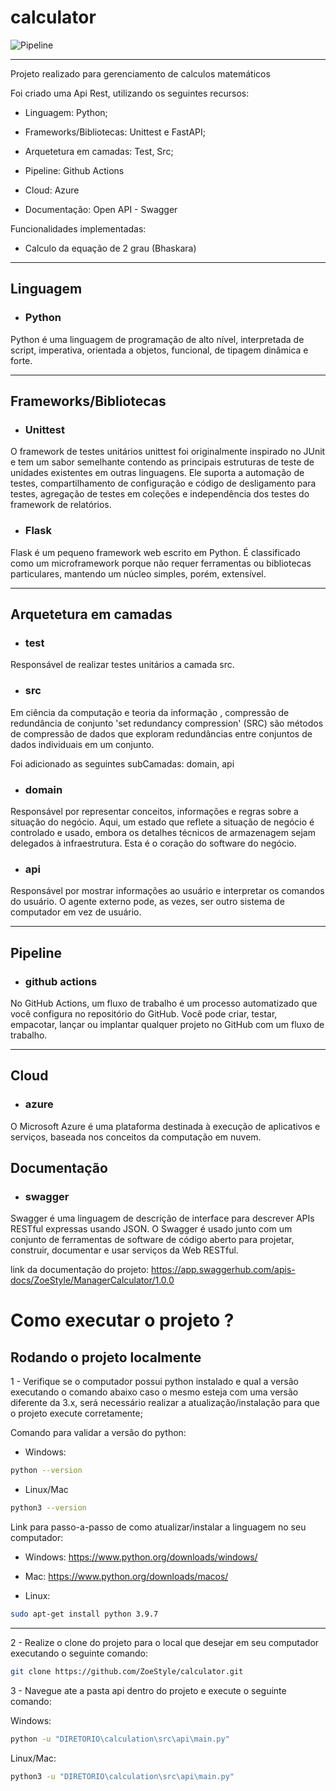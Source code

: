 # calculator

![Pipeline](https://github.com/lucasmarques73/node-api-heroku/workflows/Pipeline/badge.svg) 

---

Projeto realizado para gerenciamento de calculos matemáticos

Foi criado uma Api Rest, utilizando os seguintes recursos:

- Linguagem: Python;

- Frameworks/Bibliotecas: Unittest e FastAPI;

- Arquetetura em camadas: Test, Src;

- Pipeline: Github Actions

- Cloud: Azure

- Documentação: Open API - Swagger

Funcionalidades implementadas:

- Calculo da equação de 2 grau (Bhaskara)

---

## Linguagem

- ### Python

Python é uma linguagem de programação de alto nível, interpretada de script, imperativa, orientada a objetos, funcional, de tipagem dinâmica e forte.

---

## Frameworks/Bibliotecas

- ### Unittest

O framework de testes unitários unittest foi originalmente inspirado no JUnit e tem um sabor semelhante contendo as principais estruturas de teste de unidades existentes em outras linguagens. Ele suporta a automação de testes, compartilhamento de configuração e código de desligamento para testes, agregação de testes em coleções e independência dos testes do framework de relatórios.

- ### Flask

Flask é um pequeno framework web escrito em Python. É classificado como um microframework porque não requer ferramentas ou bibliotecas particulares, mantendo um núcleo simples, porém, extensível.

---

## Arquetetura em camadas

- ### test

Responsável de realizar testes unitários a camada src.

- ### src

Em ciência da computação e teoria da informação , compressão de redundância de conjunto 'set redundancy compression' (SRC) são métodos de compressão de dados que exploram redundâncias entre conjuntos de dados individuais em um conjunto.

Foi adicionado as seguintes subCamadas: domain, api

- ### domain

Responsável por representar conceitos, informações e regras sobre a situação do negócio. Aqui, um estado que reflete a situação de negócio é controlado e usado, embora os detalhes técnicos de armazenagem sejam delegados à infraestrutura. Esta é o coração do software do negócio.

- ### api

Responsável por mostrar informações ao usuário e interpretar os comandos do usuário. O agente externo pode, as vezes, ser outro sistema de computador em vez de usuário.
       
---

## Pipeline

- ### github actions

No GitHub Actions, um fluxo de trabalho é um processo automatizado que você configura no repositório do GitHub. Você pode criar, testar, empacotar, lançar ou implantar qualquer projeto no GitHub com um fluxo de trabalho.

---

## Cloud

- ### azure

O Microsoft Azure é uma plataforma destinada à execução de aplicativos e serviços, baseada nos conceitos da computação em nuvem.

## Documentação

- ### swagger

Swagger é uma linguagem de descrição de interface para descrever APIs RESTful expressas usando JSON. O Swagger é usado junto com um conjunto de ferramentas de software de código aberto para projetar, construir, documentar e usar serviços da Web RESTful.

link da documentação do projeto: https://app.swaggerhub.com/apis-docs/ZoeStyle/ManagerCalculator/1.0.0

# Como executar o projeto ?

## Rodando o projeto localmente

1 - Verifique se o computador possui python instalado e qual a versão executando o comando abaixo caso o mesmo esteja com uma versão diferente da 3.x, será necessário realizar a atualização/instalação para que o projeto execute corretamente;

Comando para validar a versão do python:

- Windows:
~~~ bash
python --version
~~~

- Linux/Mac
~~~ bash
python3 --version
~~~

Link para passo-a-passo de como atualizar/instalar a linguagem no seu computador:

- Windows: https://www.python.org/downloads/windows/

- Mac: https://www.python.org/downloads/macos/

- Linux:
~~~ bash
sudo apt-get install python 3.9.7
~~~

---

2 - Realize o clone do projeto para o local que desejar em seu computador executando o seguinte comando:

~~~~bash
git clone https://github.com/ZoeStyle/calculator.git
~~~~

3 - Navegue ate a pasta api dentro do projeto e execute o seguinte comando:

Windows:
~~~~bash
python -u "DIRETORIO\calculation\src\api\main.py"
~~~~

Linux/Mac:
~~~~bash
python3 -u "DIRETORIO\calculation\src\api\main.py"
~~~~